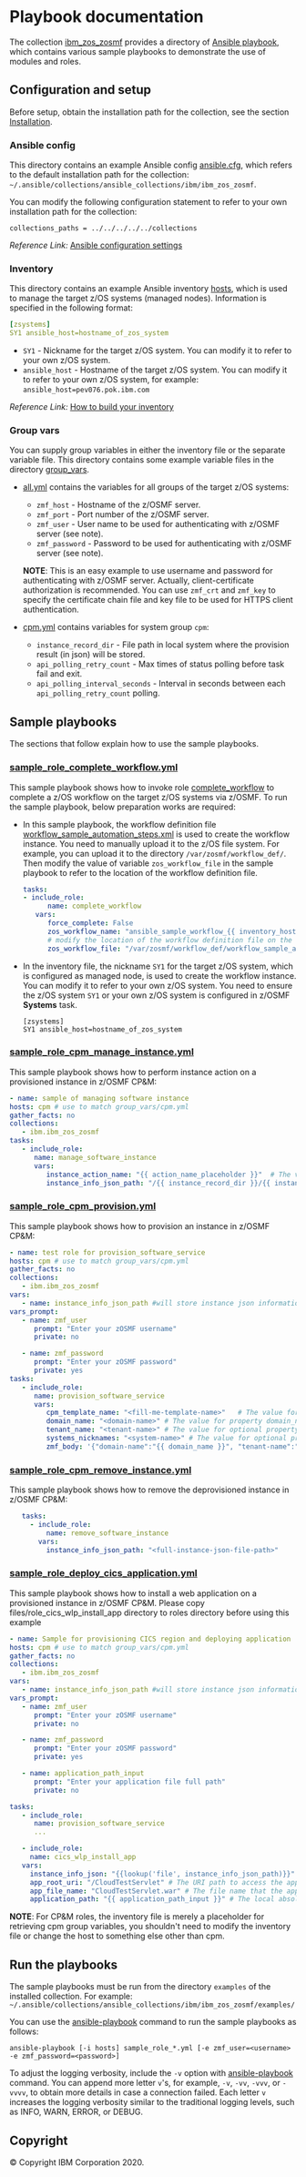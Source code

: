 # Playbook documentation
The collection [ibm_zos_zosmf](../README.md) provides a directory of [Ansible playbook](https://docs.ansible.com/ansible/latest/user_guide/playbooks_intro.html#playbooks-intro), which contains various sample playbooks to demonstrate the use of modules and roles.


## Configuration and setup
Before setup, obtain the installation path for the collection, see the section [Installation](../README.md#Installation).

### Ansible config
This directory contains an example Ansible config [ansible.cfg](ansible.cfg), which refers to the default installation path for the collection:
`~/.ansible/collections/ansible_collections/ibm/ibm_zos_zosmf`.

You can modify the following configuration statement to refer to your own installation path for the collection:

```
collections_paths = ../../../../../collections
```

*Reference Link:* [Ansible configuration settings](https://docs.ansible.com/ansible/latest/reference_appendices/config.html#ansible-configuration-settings-locations)

### Inventory
This directory contains an example Ansible inventory [hosts](hosts), which is used to manage the target z/OS systems (managed nodes). Information is specified in the following format:

```yml
[zsystems]
SY1 ansible_host=hostname_of_zos_system
```

- `SY1` - Nickname for the target z/OS system. You can modify it to refer to your own z/OS system.
- `ansible_host` - Hostname of the target z/OS system. You can modify it to refer to your own z/OS system, for example: `ansible_host=pev076.pok.ibm.com`

*Reference Link:* [How to build your inventory](https://docs.ansible.com/ansible/latest/user_guide/intro_inventory.html#intro-inventory)

### Group vars
You can supply group variables in either the inventory file or the separate variable file. This directory contains some example variable files in the directory [group_vars](group_vars/).

- [all.yml](group_vars/all.yml) contains the variables for all groups of the target z/OS systems:
   - `zmf_host` - Hostname of the z/OSMF server.
   - `zmf_port` - Port number of the z/OSMF server.
   - `zmf_user` - User name to be used for authenticating with z/OSMF server (see note).
   - `zmf_password` - Password to be used for authenticating with z/OSMF server (see note).

   **NOTE**: This is an easy example to use username and password for authenticating with z/OSMF server. Actually, client-certificate authorization is recommended. You can use `zmf_crt` and `zmf_key` to specify the certificate chain file and key file to be used for HTTPS client authentication.

- [cpm.yml](group_vars/cpm.yml) contains variables for system group `cpm`:
  - `instance_record_dir` - File path in local system where the provision result (in json) will be stored.
  - `api_polling_retry_count` - Max times of status polling before task fail and exit.
  - `api_polling_interval_seconds` - Interval in seconds between each `api_polling_retry_count` polling.


## Sample playbooks
The sections that follow explain how to use the sample playbooks.

### [sample_role_complete_workflow.yml](sample_role_complete_workflow.yml)
This sample playbook shows how to invoke role [complete_workflow](../roles/complete_workflow/README.md) to complete a z/OS workflow on the target z/OS systems via z/OSMF. To run the sample playbook, below preparation works are required:

- In this sample playbook, the workflow definition file [workflow_sample_automation_steps.xml](files/workflow_sample_automation_steps.xml) is used to create the workflow instance. You need to manually upload it to the z/OS file system. For example, you can upload it to the directory `/var/zosmf/workflow_def/`. Then modify the value of variable `zos_workflow_file` in the sample playbook to refer to the location of the workflow definition file.

   ```yaml
   tasks:
   - include_role:
         name: complete_workflow
      vars:
         force_complete: False
         zos_workflow_name: "ansible_sample_workflow_{{ inventory_hostname }}"
         # modify the location of the workflow definition file on the z/OS file system
         zos_workflow_file: "/var/zosmf/workflow_def/workflow_sample_automation_steps.xml"
   ```

- In the inventory file, the nickname `SY1` for the target z/OS system, which is configured as managed node, is used to create the workflow instance. You can modify it to refer to your own z/OS system. You need to ensure the z/OS system `SY1` or your own z/OS system is configured in z/OSMF **Systems** task.

   ```
   [zsystems]
   SY1 ansible_host=hostname_of_zos_system
   ```

### [sample_role_cpm_manage_instance.yml](sample_role_cpm_manage_instance.yml)
This sample playbook shows how to perform instance action on a provisioned instance in z/OSMF CP&M:

   ```yaml
   - name: sample of managing software instance
   hosts: cpm # use to match group_vars/cpm.yml
   gather_facts: no
   collections:
      - ibm.ibm_zos_zosmf
   tasks:
      - include_role:
         name: manage_software_instance
         vars:
            instance_action_name: "{{ action_name_placeholder }}"  # The value for property instance_action_name identifies which instance action user wants to perform
            instance_info_json_path: "/{{ instance_record_dir }}/{{ instanceID }}-{{ externalName }}.json"  # The value for property instance_info_json_path identifies full file path of the provisioned instance json file that is created by provision_software_service role, common format is /{{ instance_record_dir }}/{{ instanceID }}-{{ externalName }}.json
   ```

### [sample_role_cpm_provision.yml](sample_role_cpm_provision.yml)
This sample playbook shows how to provision an instance in z/OSMF CP&M:

   ```yaml
   - name: test role for provision_software_service
   hosts: cpm # use to match group_vars/cpm.yml
   gather_facts: no
   collections:
      - ibm.ibm_zos_zosmf
   vars:
      - name: instance_info_json_path #will store instance json information globally thru the playbook
   vars_prompt:
      - name: zmf_user
         prompt: "Enter your zOSMF username"
         private: no

      - name: zmf_password
         prompt: "Enter your zOSMF password"
         private: yes
   tasks:
      - include_role:
         name: provision_software_service
         vars:
            cpm_template_name: "<fill-me-template-name>"   # The value for property cpm_template_name which identifies the template (software service) user wants to provision with Cloud Provisioning & Management
            domain_name: "<domain-name>" # The value for property domain_name which identifies CP&M domain in which specified template is defined
            tenant_name: "<tenant-name>" # The value for optional property tenant_name which identifies CP&M tenant that is associated with the zmf_user that is provisioning the template
            systems_nicknames: "<system-name>" # The value for optional property systems_nicknames which identifies on which system the software instance will be provisioned
            zmf_body: '{"domain-name":"{{ domain_name }}", "tenant-name":"{{ tenant_name }}", "systems-nicknames":"{{ systems_nicknames }}"}' # The value for zmf_body which defines the variables you will use when provisioning the template

   ```

### [sample_role_cpm_remove_instance.yml](sample_role_cpm_remove_instance.yml)

This sample playbook shows how to remove the deprovisioned instance in z/OSMF CP&M:

   ```yaml
      tasks:
        - include_role:
            name: remove_software_instance
          vars:
            instance_info_json_path: "<full-instance-json-file-path>"
   ```

### [sample_role_deploy_cics_application.yml](sample_role_deploy_cics_application.yml)
This sample playbook shows how to install a web application on a provisioned instance in z/OSMF CP&M. Please copy files/role_cics_wlp_install_app directory to roles directory before using this example

   ```yaml
   - name: Sample for provisioning CICS region and deploying application
   hosts: cpm # use to match group_vars/cpm.yml
   gather_facts: no
   collections:
      - ibm.ibm_zos_zosmf
   vars:
      - name: instance_info_json_path #will store instance json information globally thru the playbook
   vars_prompt:
      - name: zmf_user
         prompt: "Enter your zOSMF username"
         private: no

      - name: zmf_password
         prompt: "Enter your zOSMF password"
         private: yes

      - name: application_path_input
         prompt: "Enter your application file full path"
         private: no

   tasks:
      - include_role:
         name: provision_software_service
         ...

      - include_role:
        name: cics_wlp_install_app
      vars:
        instance_info_json: "{{lookup('file', instance_info_json_path)}}" # Path of the instance json file contains cics public variables
        app_root_uri: "/CloudTestServlet" # The URI path to access the application once upload
        app_file_name: "CloudTestServlet.war" # The file name that the application file will be written to the USS file system in z/OS
        application_path: "{{ application_path_input }}" # The local absolute file path to the application binary file
   ```

**NOTE**: For CP&M roles, the inventory file is merely a placeholder for retrieving cpm group variables, you shouldn't need to modify the inventory file or change the host to something else other than cpm.


## Run the playbooks
The sample playbooks must be run from the directory `examples` of the installed collection. For example:
`~/.ansible/collections/ansible_collections/ibm/ibm_zos_zosmf/examples/`

You can use the [ansible-playbook](https://docs.ansible.com/ansible/latest/cli/ansible-playbook.html) command to run the sample playbooks as follows:

```
ansible-playbook [-i hosts] sample_role_*.yml [-e zmf_user=<username> -e zmf_password=<password>]
```

To adjust the logging verbosity, include the `-v` option with [ansible-playbook](https://docs.ansible.com/ansible/latest/cli/ansible-playbook.html) command. You can append more letter `v`'s, for example, `-v`, `-vv`, `-vvv`, or `-vvvv`, to obtain more details in case a connection failed. Each letter `v` increases the logging verbosity similar to the traditional logging levels, such as INFO, WARN, ERROR, or DEBUG.


## Copyright
© Copyright IBM Corporation 2020.
